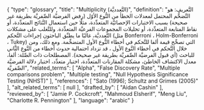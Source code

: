 {
    "type": "glossary",
    "title": "Multiplicity (التَّعدديَّة)",
    "definition": "التَّعريف: هو التَّضخُّم المحتمل لمعدلات الخطأ من النُّوع الأوّل (رفض الفرضيَّة الصِّفريَّة بطريقة غير صحيحة) بسبب الاختبارات الإحصائيَّة المتعدِّدة، مثلًا حين استعمال النَّتائج المتعدِّدة، أو نقاط المتابعة المتعدِّدة، أو تحليلات المجموعات الفرعيَّة المتعدِّدة.  وللتَّغلب على مشكلات التَّعدديَّة، غالبًا ما يطبِّق الباحثون إجراءات التَّحكم (مثل  Bonferroni ، Holm-Bonferroni ، Tukey) التي تصحِّح قيمة ألفا للتَّحكم في أخطاء النُّوع الأول المتضخِّمة. ومع ذلك، ومن خلال التَّحكم في أخطاء النَّوع الأول ، قد تزداد احتمالية حدوث أخطاء من النَّوع الثَّاني للباحث (أي قبول الفرضيَّة الصِّفريَّة بطريقة غير صحيحة).  المصطلحات ذات الصِّلة: ألفا، معدل الاكتشاف الخاطئ، مشكلة المقارنات المتعدِّدة، اختبار متعدِّد، اختبار دلالة الفرضيَّة الصِّفريَّة",
    "related_terms": [
        "Alpha",
        "False Discovery Rate",
        "Multiple comparisons problem",
        "Multiple testing",
        "Null Hypothesis Significance Testing (NHST)"
    ],
    "references": [
        "Sato (1996); Schultz and Grimes (2005)"
    ],
    "alt_related_terms": [
        null
    ],
    "drafted_by": [
        "Aidan Cashin"
    ],
    "reviewed_by": [
        "Jamie P. Cockcroft",
        "Mahmoud Elsherif",
        "Meng Liu",
        "Charlotte R. Pennington"
    ],
    "language": "arabic"
}
